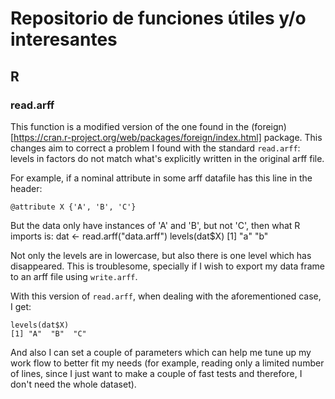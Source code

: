 # Repositorio de funciones útiles y/o interesantes

## R

### read.arff

This function is a modified version of the one found in the (foreign)[https://cran.r-project.org/web/packages/foreign/index.html] package. 
This changes aim to correct a problem I found with the standard `read.arff`: levels in factors do not match what's explicitly written in the original arff file.

For example, if a nominal attribute in some arff datafile has this line in the header:

    @attribute X {'A', 'B', 'C'}

But the data only have instances of 'A' and 'B', but not 'C', then what R imports is:
    dat <- read.arff("data.arff")
    levels(dat$X)
    [1] "a"  "b"

Not only the levels are in lowercase, but also there is one level which has disappeared. This is troublesome, specially if I wish to export my data frame to an arff file using `write.arff`.

With this version of `read.arff`, when dealing with the aforementioned case, I get:

    levels(dat$X)
    [1] "A"  "B"  "C"

And also I can set a couple of parameters which can help me tune up my work flow to better fit my needs (for example, reading only a limited number of lines, since I just want to make a couple of fast tests and therefore, I don't need the whole dataset).
 
